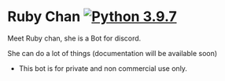 # Ruby Chan [![Python 3.9.7](https://img.shields.io/badge/python-3.10.4+-blue.svg)](https://www.python.org/downloads/release/python-397/)

Meet Ruby chan, she is a Bot for discord.

She can do a lot of things (documentation will be available soon)

- This bot is for private and non commercial use only.

